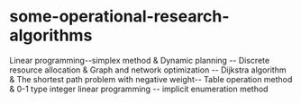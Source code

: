 # some-operational-research-algorithms
Linear programming--simplex method  &amp; Dynamic planning -- Discrete resource allocation  &amp; Graph and network optimization -- Dijkstra algorithm  &amp;  The shortest path problem with negative weight-- Table operation method &amp;  0-1 type integer linear programming -- implicit enumeration method
